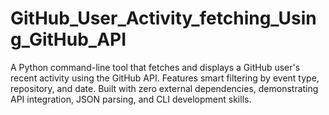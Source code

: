 # GitHub_User_Activity_fetching_Using_GitHub_API
A Python command-line tool that fetches and displays a GitHub user's recent activity using the GitHub API. Features smart filtering by event type, repository, and date. Built with zero external dependencies, demonstrating API integration, JSON parsing, and CLI development skills.
